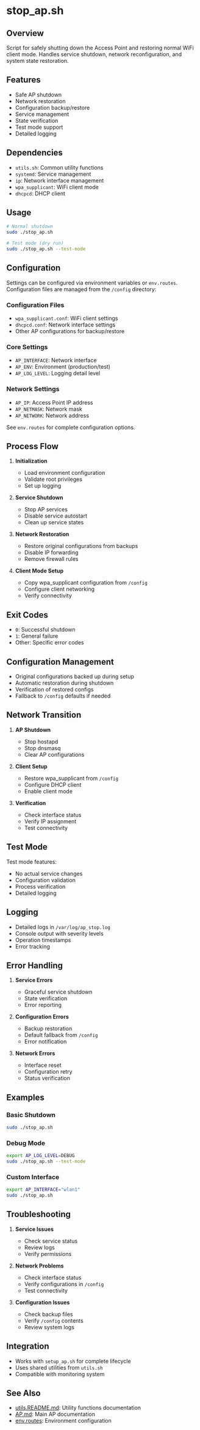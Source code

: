 # stop_ap.sh

## Overview
Script for safely shutting down the Access Point and restoring normal WiFi client mode. Handles service shutdown, network reconfiguration, and system state restoration.

## Features
- Safe AP shutdown
- Network restoration
- Configuration backup/restore
- Service management
- State verification
- Test mode support
- Detailed logging

## Dependencies
- `utils.sh`: Common utility functions
- `systemd`: Service management
- `ip`: Network interface management
- `wpa_supplicant`: WiFi client mode
- `dhcpcd`: DHCP client

## Usage
```bash
# Normal shutdown
sudo ./stop_ap.sh

# Test mode (dry run)
sudo ./stop_ap.sh --test-mode
```

## Configuration
Settings can be configured via environment variables or `env.routes`. Configuration files are managed from the `/config` directory:

### Configuration Files
- `wpa_supplicant.conf`: WiFi client settings
- `dhcpcd.conf`: Network interface settings
- Other AP configurations for backup/restore

### Core Settings
- `AP_INTERFACE`: Network interface
- `AP_ENV`: Environment (production/test)
- `AP_LOG_LEVEL`: Logging detail level

### Network Settings
- `AP_IP`: Access Point IP address
- `AP_NETMASK`: Network mask
- `AP_NETWORK`: Network address

See `env.routes` for complete configuration options.

## Process Flow
1. **Initialization**
   - Load environment configuration
   - Validate root privileges
   - Set up logging

2. **Service Shutdown**
   - Stop AP services
   - Disable service autostart
   - Clean up service states

3. **Network Restoration**
   - Restore original configurations from backups
   - Disable IP forwarding
   - Remove firewall rules

4. **Client Mode Setup**
   - Copy wpa_supplicant configuration from `/config`
   - Configure client networking
   - Verify connectivity

## Exit Codes
- `0`: Successful shutdown
- `1`: General failure
- Other: Specific error codes

## Configuration Management
- Original configurations backed up during setup
- Automatic restoration during shutdown
- Verification of restored configs
- Fallback to `/config` defaults if needed

## Network Transition
1. **AP Shutdown**
   - Stop hostapd
   - Stop dnsmasq
   - Clear AP configurations

2. **Client Setup**
   - Restore wpa_supplicant from `/config`
   - Configure DHCP client
   - Enable client mode

3. **Verification**
   - Check interface status
   - Verify IP assignment
   - Test connectivity

## Test Mode
Test mode features:
- No actual service changes
- Configuration validation
- Process verification
- Detailed logging

## Logging
- Detailed logs in `/var/log/ap_stop.log`
- Console output with severity levels
- Operation timestamps
- Error tracking

## Error Handling
1. **Service Errors**
   - Graceful service shutdown
   - State verification
   - Error reporting

2. **Configuration Errors**
   - Backup restoration
   - Default fallback from `/config`
   - Error notification

3. **Network Errors**
   - Interface reset
   - Configuration retry
   - Status verification

## Examples

### Basic Shutdown
```bash
sudo ./stop_ap.sh
```

### Debug Mode
```bash
export AP_LOG_LEVEL=DEBUG
sudo ./stop_ap.sh --test-mode
```

### Custom Interface
```bash
export AP_INTERFACE="wlan1"
sudo ./stop_ap.sh
```

## Troubleshooting
1. **Service Issues**
   - Check service status
   - Review logs
   - Verify permissions

2. **Network Problems**
   - Check interface status
   - Verify configurations in `/config`
   - Test connectivity

3. **Configuration Issues**
   - Check backup files
   - Verify `/config` contents
   - Review system logs

## Integration
- Works with `setup_ap.sh` for complete lifecycle
- Uses shared utilities from `utils.sh`
- Compatible with monitoring system

## See Also
- [utils.README.md](utils.README.md): Utility functions documentation
- [AP.md](AP.md): Main AP documentation
- [env.routes](env.routes): Environment configuration 